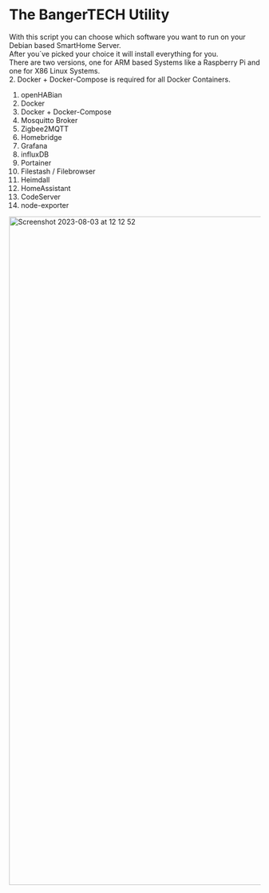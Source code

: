 # The BangerTECH Utility
With this script you can choose which software you want to run on your Debian based SmartHome Server.  
After you´ve picked your choice it will install everything for you.  
There are two versions, one for ARM based Systems like a Raspberry Pi and one for X86 Linux Systems.   
2. Docker + Docker-Compose is required for all Docker Containers. 

1. openHABian
2. Docker
3. Docker + Docker-Compose
4. Mosquitto Broker
5. Zigbee2MQTT
6. Homebridge
7. Grafana
8. influxDB
9. Portainer
10. Filestash / Filebrowser
11. Heimdall
12. HomeAssistant
13. CodeServer
14. node-exporter

<img width="1338" alt="Screenshot 2023-08-03 at 12 12 52" src="https://github.com/BangerTech/The-BangerTECH-Utility/assets/73241309/a4d8ccc9-6e75-458b-9d06-37c95b1353c8">
